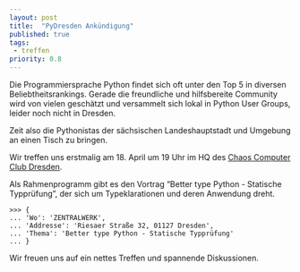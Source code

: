 ```yaml
---
layout: post
title:  "PyDresden Ankündigung"
published: true
tags: 
 - treffen
priority: 0.8
---
```

Die Programmiersprache Python findet sich oft unter den Top 5 in diversen Beliebtheitsrankings. Gerade die
freundliche und hilfsbereite Community wird von vielen geschätzt und versammelt sich lokal in Python User Groups,
leider noch nicht in Dresden.

Zeit also die Pythonistas der sächsischen Landeshauptstadt und Umgebung an einen Tisch zu bringen.

Wir treffen uns erstmalig am 18. April um 19 Uhr im HQ des [Chaos Computer Club Dresden](https://c3d2.de).

Als Rahmenprogramm gibt es den Vortrag “Better type Python - Statische Typprüfung”, der sich um Typeklarationen und
deren Anwendung dreht.

    >>> {
    ... 'Wo': 'ZENTRALWERK',
    ... 'Addresse': 'Riesaer Straße 32, 01127 Dresden',
    ... 'Thema': 'Better type Python - Statische Typprüfung'
    ... }

Wir freuen uns auf ein nettes Treffen und spannende Diskussionen.
